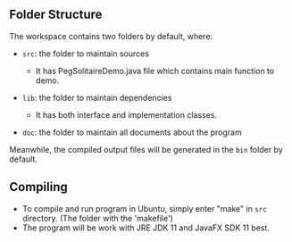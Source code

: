 ## Folder Structure

The workspace contains two folders by default, where:

- `src`: the folder to maintain sources
    - It has PegSolitaireDemo.java file which contains main function to demo.

- `lib`: the folder to maintain dependencies
    - It has both interface and implementation classes. 

- `doc`: the folder to maintain all documents about the program

Meanwhile, the compiled output files will be generated in the `bin` folder by default.

## Compiling

- To compile and run program in Ubuntu, simply enter "make" in `src` directory. (The folder with the 'makefile')
- The program will be work with JRE JDK 11 and JavaFX SDK 11 best.